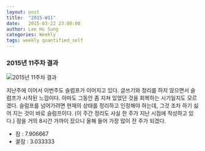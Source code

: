 ```yaml
---
layout: post
title:  "2015-W11"
date:   2015-03-22 23:00:00
author: Lee Ho Sung
categories: Weekly
tags: weekly quantified_self
---
```


### 2015년 11주차 결과
![2015년 11주차 결과](/assets/2015-W11-1.png)

지난주에 이어서 이번주도 슬럼프가 이어지고 있다.  글쓰기와 정리를 하지 않으면서 슬럼프가 시작된 느낌이다. 아마도 그동안 좀 지쳐 있었던 것을 회복하는 시기일지도 모르겠다. 슬럼프를 넘어가려면 현재의 상태를 정리하고 인정해야 하는데, 그것 조차 하기 싫어 지는 것이 바로 슬럼프이다. (이 주간 정리도 사실 한 주가 지난 시점에 작성하고 있다.) 잠을 거의 8시간 가까이 잤으니 올해 들어 가장 많이 잔 주가 되겠다. 
* 잠 : 7.906667
* 꿀잠 : 3.033333
